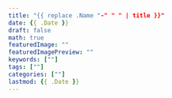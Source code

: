 ```yaml
---
title: "{{ replace .Name "-" " " | title }}"
date: {{ .Date }}
draft: false
math: true
featuredImage: ""
featuredImagePreview: ""
keywords: [""]
tags: [""]
categories: [""]
lastmod: {{ .Date }}
---
```




